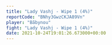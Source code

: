 ```yaml
---
title: "Lady Vashj - Wipe 1 (4%)"
reportCode: "BNhy3GwzCKJA89Vn"
player: "Bãbynou"
fight: "Lady Vashj - Wipe 1 (4%)"
date: 2021-10-24T19:01:26.673000+00:00
---
```

